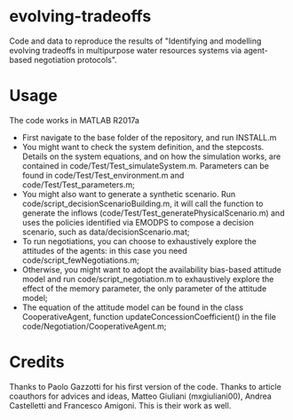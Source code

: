# evolving-tradeoffs
Code and data to reproduce the results of "Identifying and modelling 
evolving tradeoffs in multipurpose water resources systems via agent-based
negotiation protocols".

# Usage
The code works in MATLAB R2017a
* First navigate to the base folder of the repository, and run INSTALL.m
* You might want to check the system definition, and the stepcosts. Details
  on the system equations, and on how the simulation works, are contained in 
  code/Test/Test_simulateSystem.m. Parameters can be found in 
  code/Test/Test_environment.m and code/Test/Test_parameters.m;
* You might also want to generate a synthetic scenario. Run 
  code/script_decisionScenarioBuilding.m, it will call the function to 
  generate the inflows (code/Test/Test_generatePhysicalScenario.m) and uses
  the policies identified via EMODPS to compose a decision scenario, such as
  data/decisionScenario.mat;
* To run negotiations, you can choose to exhaustively explore the attitudes
  of the agents: in this case you need code/script_fewNegotiations.m;
* Otherwise, you might want to adopt the availability bias-based attitude 
  model and run code/script_negotiation.m to exhaustively explore the effect 
  of the memory parameter, the only parameter of the attitude model;
* The equation of the attitude model can be found in the class
  CooperativeAgent, function updateConcessionCoefficient() in the file 
  code/Negotiation/CooperativeAgent.m;

# Credits
Thanks to Paolo Gazzotti for his first version of the code. Thanks to 
article coauthors for advices and ideas, Matteo Giuliani (mxgiuliani00), 
Andrea Castelletti and Francesco Amigoni. This is their work as well.